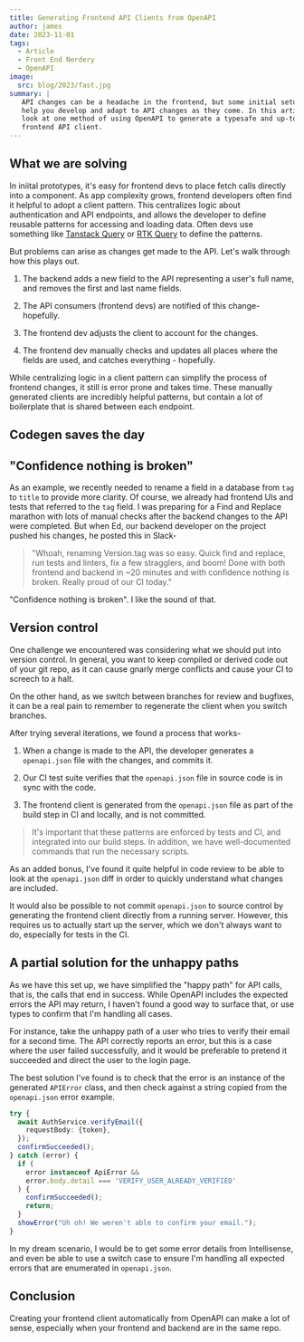 ```yaml
---
title: Generating Frontend API Clients from OpenAPI
author: james
date: 2023-11-01
tags:
  - Article
  - Front End Nerdery
  - OpenAPI
image:
  src: blog/2023/fast.jpg
summary: |
   API changes can be a headache in the frontend, but some initial setup can
   help you develop and adapt to API changes as they come. In this article, we
   look at one method of using OpenAPI to generate a typesafe and up-to-date
   frontend API client.
---
```


## What we are solving

In iniital prototypes, it's easy for frontend devs to place fetch calls directly
into a component. As app complexity grows, frontend developers often find it
helpful to adopt a client pattern. This centralizes logic about authentication
and API endpoints, and allows the developer to define reusable patterns for
accessing and loading data. Often devs use something like [Tanstack Query] or
[RTK Query] to define the patterns.

[Tanstack Query]: https://tanstack.com/query
[RTK Query]: https://redux-toolkit.js.org/rtk-query/overview

But problems can arise as changes get made to the API. Let's walk through how
this plays out.

1. The backend adds a new field to the API representing a user's full name, and
   removes the first and last name fields.

2. The API consumers (frontend devs) are notified of this change- hopefully.

3. The frontend dev adjusts the client to account for the changes.

4. The frontend dev manually checks and updates all places where the fields are
   used, and catches everything - hopefully.

While centralizing logic in a client pattern can simplify the process of
frontend changes, it still is error prone and takes time. These manually
generated clients are incredibly helpful patterns, but contain a lot of
boilerplate that is shared between each endpoint.

## Codegen saves the day




## "Confidence nothing is broken"

As an example, we recently needed to rename a field in a database from `tag` to
`title` to provide more clarity. Of course, we already had frontend UIs and
tests that referred to the `tag` field. I was preparing for a Find and Replace
marathon with lots of manual checks after the backend changes to the API were
completed. But when Ed, our backend developer on the project pushed his changes,
he posted this in Slack-

> "Whoah, renaming Version.tag was so easy. Quick find and replace, run tests
> and linters, fix a few stragglers, and boom! Done with both frontend and
> backend in ~20 minutes and with confidence nothing is broken. Really proud of
> our CI today."

"Confidence nothing is broken". I like the sound of that.

## Version control

One challenge we encountered was considering what we should put into version
control. In general, you want to keep compiled or derived code out of your git
repo, as it can cause gnarly merge conflicts and cause your CI to screech to a
halt.

On the other hand, as we switch between branches for review and bugfixes, it can
be a real pain to remember to regenerate the client when you switch branches.

After trying several iterations, we found a process that works-

1. When a change is made to the API, the developer generates a `openapi.json`
   file with the changes, and commits it.

2. Our CI test suite verifies that the `openapi.json` file in source code is in
   sync with the code.

3. The frontend client is generated from the `openapi.json` file as part of the
   build step in CI and locally, and is not committed.

> It's important that these patterns are enforced by tests and CI, and
> integrated into our build steps. In addition, we have well-documented commands
> that run the necessary scripts.

As an added bonus, I've found it quite helpful in code review to be able to look
at the `openapi.json` diff in order to quickly understand what changes are
included.

It would also be possible to not commit `openapi.json` to source control by
generating the frontend client directly from a running server. However, this
requires us to actually start up the server, which we don't always want to do,
especially for tests in the CI.

## A partial solution for the unhappy paths

As we have this set up, we have simplified the "happy path" for API calls, that
is, the calls that end in success. While OpenAPI includes the expected errors
the API may return, I haven't found a good way to surface that, or use types to
confirm that I'm handling all cases.

For instance, take the unhappy path of a user who tries to verify their email
for a second time. The API correctly reports an error, but this is a case where
the user failed successfully, and it would be preferable to pretend it succeeded
and direct the user to the login page.

The best solution I've found is to check that the error is an instance of the
generated `APIError` class, and then check against a string copied from the
`openapi.json` error example.

```ts
try {
  await AuthService.verifyEmail({
    requestBody: {token},
  });
  confirmSucceeded();
} catch (error) {
  if (
    error instanceof ApiError &&
    error.body.detail === 'VERIFY_USER_ALREADY_VERIFIED'
  ) {
    confirmSucceeded();
    return;
  }
  showError("Uh oh! We weren't able to confirm your email.");
}
```

In my dream scenario, I would be to get some error details from Intellisense,
and even be able to use a switch case to ensure I'm handling all expected errors
that are enumerated in `openapi.json`.

## Conclusion

Creating your frontend client automatically from OpenAPI can make a lot of
sense, especially when your frontend and backend are in the same repo.
